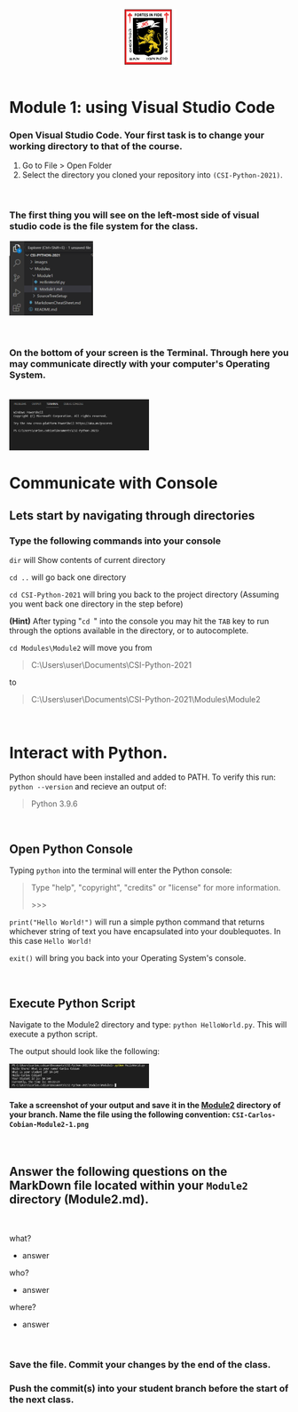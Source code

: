<div style="text-align:center">
        <img    src="../../images/csi.png" 
                title="Colegio San Ignacio" 
                width="20%" 
                height="20%" />
</div>
<br>

# Module 1: using Visual Studio Code

### Open Visual Studio Code. Your first task is to change your working directory to that of the course.

1. Go to File > Open Folder
2. Select the directory you cloned your repository into `(CSI-Python-2021)`. 

<br>

### The first thing you will see on the left-most side of visual studio code is the file system for the class.
<img    src="VSLeftPanel.png" 
        title="Files available on the directory may vary from the time of the screenshot" 
        width="30%" 
        height="30%" />

<br>

### On the bottom of your screen is the Terminal. Through here you may communicate directly with your computer's Operating System. 
<br>
<img    src="Terminal.png" 
        title="Terminal" 
        width="50%" 
        height="50%" />

# Communicate with Console

## Lets start by navigating through directories 
### Type the following commands into your console


`dir` will Show contents of current directory
 
`cd ..` will go back one directory

`cd CSI-Python-2021` will bring you back to the project directory (Assuming you went back one directory in the step before)

**(Hint)** After typing "`cd `" into the console you may hit the `TAB` key to run through the options available in the directory, or to autocomplete.

`cd Modules\Module2` will move you from
> C:\Users\user\Documents\CSI-Python-2021

to 

> C:\Users\user\Documents\CSI-Python-2021\Modules\Module2

<br>

# Interact with Python.

Python should have been installed and added to PATH. To verify this run: `python --version` and recieve an output of:
 
>Python 3.9.6

<br>

## Open Python Console

Typing `python` into the terminal will enter the Python console:

> Type "help", "copyright", "credits" or "license" for more information.
>
> \>\>\>

`print("Hello World!")` will run a simple python command that returns whichever string of text you have encapsulated into your doublequotes. In this case `Hello World!`

`exit()` will bring you back into your Operating System's console.

<br>

## Execute Python Script
Navigate to the Module2 directory and type: `python HelloWorld.py`. This will execute a python script.

The output should look like the following:

<img    src="HelloWorldSample.png" 
        title="HelloCarlos!" 
        width="50%" 
        height="60%" />

#### Take a screenshot of your output and save it in the <u>Module2</u> directory of your branch. Name the file using the following convention: `CSI-Carlos-Cobian-Module2-1.png`

<br>

## Answer the following questions on the MarkDown file located within your `Module2` directory (Module2.md). 

<br>

what?

 - answer

who?

 - answer

where?

 - answer

<br>

### Save the file. Commit your changes by the end of the class. 

### Push the commit(s) into your student branch before the start of the next class.

<br>
